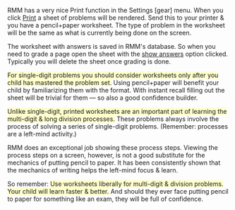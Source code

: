 <p>RMM has a very nice Print function in the Settings [gear] menu. When you click <u>Print</u> a sheet of problems will be rendered. Send this to your printer &amp; you have a pencil+paper worksheet. The type of problem in the worksheet will be the same as what is currently being done on the screen.</p>

<p>The worksheet with answers is saved in RMM&#039;s database. So when you need to grade a page open the sheet with the <u>show answers</u> option clicked. Typically you will delete the sheet once grading is done.</p>

<p><span style="background-color:#ffffcc">For single-digit problems you should consider worksheets only after you child has mastered the problem set.</span> Using pencil+paper will benefit your child by familiarizing them with the format. With instant recall filling out the sheet will be trivial for them &#151; so also a good confidence builder.</>

<p><span style="background-color:#ffffcc">Unlike single-digit, printed worksheets are an important part of learning the multi-digit &amp long division processes.</span> These problems always involve the process of solving a series of single-digit problems. (Remember: processes are a left-mind activity.)</p>

<p>RMM does an exceptional job showing these process steps. Viewing the process steps on a screen, however, is not a good substitute for the mechanics of putting pencil to paper. It has been consistently shown that the mechanics of writing helps the left-mind focus &amp; learn.</p>

<p>So remember: <span style="background-color:#ffffcc">Use worksheets liberally for multi-digit &amp; division problems. Your child will learn faster &amp; better.</span> And should they ever face putting pencil to paper for something like an exam, they will be full of confidence.</p>

